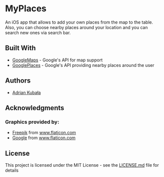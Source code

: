 # MyPlaces

An iOS app that allows to add your own places from the map to the table. Also, you can choose nearby places around your location and you can search new ones via search bar.

## Built With

* [GoogleMaps](https://developers.google.com/maps/documentation/ios-sdk/reference/) - Google's API for map support
* [GooglePlaces](https://developers.google.com/places/ios-api/reference/) - Google's API providing nearby places around the user

## Authors

* [Adrian Kubała](https://github.com/adrian-kubala)

## Acknowledgments

### Graphics provided by:

* [Freepik](http://www.freepik.com) from www.flaticon.com
* [Google](http://www.google.com) from www.flaticon.com

## License

This project is licensed under the MIT License - see the [LICENSE.md](LICENSE.md) file for details
